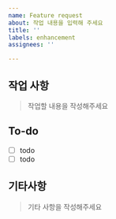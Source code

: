 ```yaml
---
name: Feature request
about: 작업 내용을 입력해 주세요
title: ''
labels: enhancement
assignees: ''

---
```


## 작업 사항

> 작업할 내용을 작성해주세요

## To-do
- [ ] todo
- [ ] todo

## 기타사항

> 기타 사항을 작성해주세요
